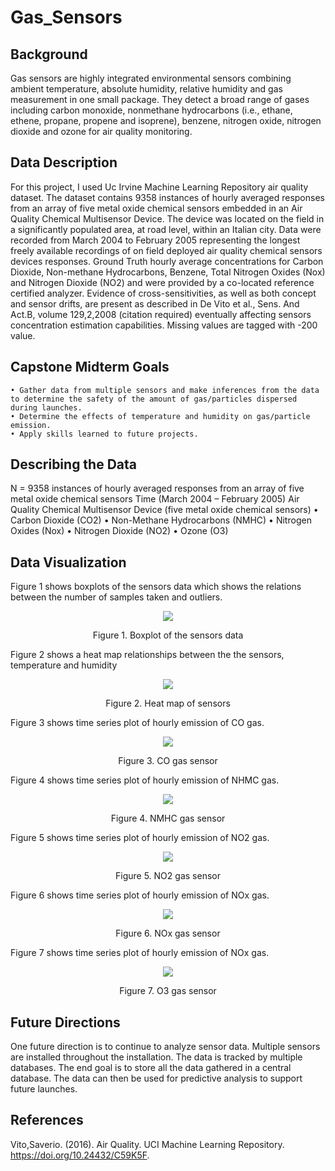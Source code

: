 # Gas_Sensors


## Background

Gas sensors are highly integrated environmental sensors combining ambient temperature, absolute humidity, relative humidity and gas measurement in one small package.  They detect a broad range of gases including carbon monoxide, nonmethane hydrocarbons (i.e., ethane, ethene, propane, propene and isoprene), benzene, nitrogen oxide, nitrogen dioxide and ozone for air quality monitoring.

## Data Description

For this project, I used Uc Irvine Machine Learning Repository air quality dataset.  The dataset contains 9358 instances of hourly averaged responses from an array of five metal oxide chemical sensors embedded in an Air Quality Chemical Multisensor Device.  The device was located on the field in a significantly populated area, at road level, within an Italian city.  Data were recorded from March 2004 to February 2005 representing the longest freely available recordings of on field deployed air quality chemical sensors devices responses.  Ground Truth hourly average concentrations for Carbon Dioxide, Non-methane Hydrocarbons, Benzene, Total Nitrogen Oxides (Nox) and Nitrogen Dioxide (NO2) and were provided by a co-located reference certified analyzer.  Evidence of cross-sensitivities, as well as both concept and sensor drifts, are present as described in De Vito et al., Sens. And Act.B, volume 129,2,2008 (citation required) eventually affecting sensors concentration estimation capabilities.  Missing values are tagged with -200 value.

## Capstone Midterm Goals
    • Gather data from multiple sensors and make inferences from the data to determine the safety of the amount of gas/particles dispersed during launches.  
    • Determine the effects of temperature and humidity on gas/particle emission. 
    • Apply skills learned to future projects.

## Describing the Data

N = 9358 instances of hourly averaged responses from an array of five metal oxide chemical sensors
Time (March 2004 – February 2005)
Air Quality Chemical Multisensor Device (five metal oxide chemical sensors)
    • Carbon Dioxide (CO2)
    • Non-Methane Hydrocarbons (NMHC)
    • Nitrogen Oxides (Nox) 
    • Nitrogen Dioxide (NO2)
    • Ozone (O3)


## Data Visualization

Figure 1 shows boxplots of the sensors data which shows the relations between the number of samples taken and outliers.

<p align="center">
    <img src="img/boxplot_of_the_sensors_darta.png"/>
</p>

<p align="center">
    Figure 1.  Boxplot of the sensors data

</p>


Figure 2 shows a heat map relationships between the the sensors, temperature and humidity

<p align="center">
    <img src="img/correlation_matrix.png"/>
</p>

<p align="center">
    Figure 2.  Heat map of sensors
</p>



Figure 3 shows time series plot of hourly emission of CO gas.

<p align="center">
    <img src="img/co_time_series_plot.png"/>
</p>

<p align="center">
    Figure 3.  CO gas sensor 
</p>



Figure 4 shows time series plot of hourly emission of NHMC gas.

<p align="center">
    <img src="img/nmhc_time_series_plot.png"/>
</p>

<p align="center">
    Figure 4.  NMHC gas sensor
</p>



Figure 5 shows time series plot of hourly emission of NO2 gas.

<p align="center">
    <img src="img/no2_time_series_plot.png"/>
</p>

<p align="center">
    Figure 5.  NO2 gas sensor
</p>



Figure 6 shows time series plot of hourly emission of NOx gas.

<p align="center">
    <img src="img/nox_time_series_plot.png"/>
</p>

<p align="center">
    Figure 6.  NOx gas sensor
</p>



Figure 7 shows time series plot of hourly emission of NOx gas.

<p align="center">
    <img src="img/o3_time_series_plot.png"/>
</p>

<p align="center">
    Figure 7.  O3 gas sensor
</p>



## Future Directions

One future direction is to continue to analyze sensor data.  Multiple sensors are installed throughout the installation.  The data is tracked by multiple databases.  The end goal is to store all the data gathered in a central database.  The data can then be used for predictive analysis to support future launches.


## References

Vito,Saverio. (2016). Air Quality. UCI Machine Learning Repository. https://doi.org/10.24432/C59K5F.